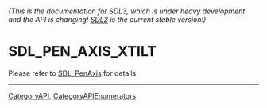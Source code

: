 ###### (This is the documentation for SDL3, which is under heavy development and the API is changing! [SDL2](https://wiki.libsdl.org/SDL2/) is the current stable version!)
# SDL_PEN_AXIS_XTILT

Please refer to [SDL_PenAxis](SDL_PenAxis) for details.

----
[CategoryAPI](CategoryAPI), [CategoryAPIEnumerators](CategoryAPIEnumerators)

